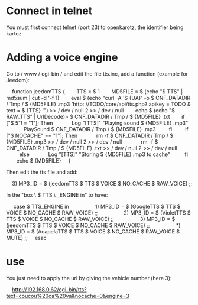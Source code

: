 Connect in telnet
======================

You must first connect telnet (port 23) to openkarotz,
the identifier being kartoz

Adding a voice engine
=========================

Go to / www / cgi-bin / and edit the file tts.inc, add a
function (example for Jeedom):

    function jeedomTTS {
       TTS = $ 1
       MD5FILE = $ (echo "$ TTS" | md5sum | cut -d '-f 1)
       eval $ (echo "curl -A '$ {UA}' -o $ CNF_DATADIR / Tmp / $ {MD5FILE} .mp3 'http: //TODO/core/api/tts.php? apikey = TODO & text = $ {TTS} '") >> / dev / null 2 ​​>> / dev / null
       echo $ (echo "$ RAW_TTS" | UrlDecode)> $ CNF_DATADIR / Tmp / $ {MD5FILE} .txt
       if ["$ 5"! = "1"]; Then
            Log "[TTS]" "Playing sound $ {MD5FILE} .mp3"
            PlaySound $ CNF_DATADIR / Tmp / $ {MD5FILE} .mp3
        fi
        if ["$ NOCACHE" == "1"]; Then
            rm -f $ CNF_DATADIR / Tmp / $ {MD5FILE} .mp3 >> / dev / null 2 ​​>> / dev / null
            rm -f $ CNF_DATADIR / Tmp / $ {MD5FILE} .txt >> / dev / null 2 ​​>> / dev / null
         else
            Log "[TTS]" "Storing $ {MD5FILE} .mp3 to cache"
         fi
       echo $ {MD5FILE}
    }

Then edit the tts file and add:

    3) MP3_ID = $ (jeedomTTS $ TTS $ VOICE $ NO_CACHE $ RAW_VOICE) ;;

In the "box \ $ TTS \ _ENGINE in" to have:

     case $ TTS_ENGINE in
                 1) MP3_ID = $ (GoogleTTS $ TTS $ VOICE $ NO_CACHE $ RAW_VOICE) ;;
                 2) MP3_ID = $ (VioletTTS $ TTS $ VOICE $ NO_CACHE $ RAW_VOICE) ;;
                 3) MP3_ID = $ (jeedomTTS $ TTS $ VOICE $ NO_CACHE $ RAW_VOICE) ;;
                 *) MP3_ID = $ (AcapelaTTS $ TTS $ VOICE $ NO_CACHE $ RAW_VOICE $ MUTE) ;;
    esac

use
===========

You just need to apply the url by giving the vehicle number (here 3):

    http://192.168.0.62/cgi-bin/tts?text=coucou%20ca%20va&nocache=0&engine=3
